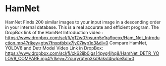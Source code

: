 # HamNet
HamNet Finds 200 similar images to your input image in a descending order in your internal database. This is a real accurate and efficient program. 
The DropBox link of the HamNet Introduction video : 
https://www.dropbox.com/scl/fi/g12w07psurn5e1ra9oeox/Ham_Net_Introduction.mp4?rlkey=gtw7fnxptblxix7jy07iwp1o3&dl=0
Compare HamNet, YOLOV8 and Detr Model Video Link in DropBox:
https://www.dropbox.com/scl/fi/ck62ijb0igs14pyg4jhq8/HamNet_DETR_YOLOV8_COMPARE.mp4?rlkey=72curyrqtvp3kd9akvl4iwlpe&dl=0
